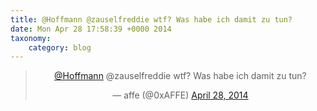 ```yaml
---
title: @Hoffmann @zauselfreddie wtf? Was habe ich damit zu tun?
date: Mon Apr 28 17:58:39 +0000 2014
taxonomy:
    category: blog
---
```

<blockquote class="twitter-tweet" align="center" width="350"><p lang="de" dir="ltr"><a href="https://twitter.com/Hoffmann">@Hoffmann</a> @zauselfreddie wtf? Was habe ich damit zu tun?</p>&mdash; affe (@0xAFFE) <a href="https://twitter.com/0xAFFE/status/460840531254591489">April 28, 2014</a></blockquote>
